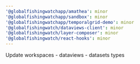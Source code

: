```yaml
---
'@globalfishingwatchapp/amathea': minor
'@globalfishingwatchapp/sandbox': minor
'@globalfishingwatchapp/temporalgrid-demo': minor
'@globalfishingwatch/dataviews-client': minor
'@globalfishingwatch/layer-composer': minor
'@globalfishingwatch/react-hooks': minor
---
```


Update workspaces - dataviews - datasets types

